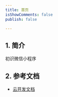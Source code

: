 ```yaml
---
title: 首页
isShowComments: false
publish: false

---
```


## 1. 简介

初识微信小程序

## 2. 参考文档

- [ 云开发文档 ](https://developers.weixin.qq.com/miniprogram/dev/wxcloud/basis/getting-started.html)
